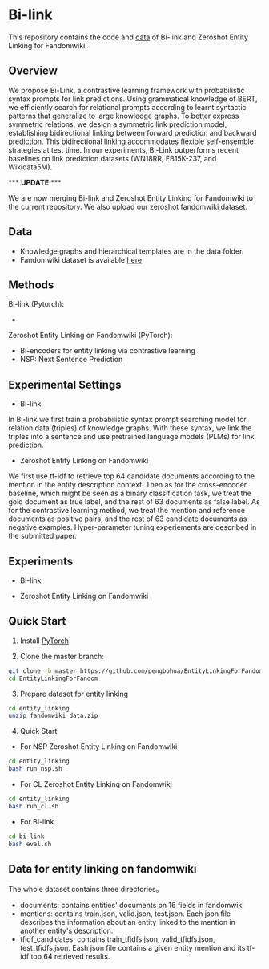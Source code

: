 # Bi-link

This repository contains the code and [data](./data) of Bi-link and Zeroshot Entity Linking for Fandomwiki.

## Overview
We propose Bi-Link, a contrastive learning framework with probabilistic syntax prompts for link predictions. Using grammatical knowledge of BERT, we efficiently search for relational prompts according to learnt syntactic patterns that generalize to large knowledge graphs. To better express symmetric relations, we design a symmetric link prediction model, establishing bidirectional linking between forward prediction and backward prediction. This bidirectional linking accommodates flexible self-ensemble strategies at test time. In our experiments, Bi-Link outperforms recent baselines on link prediction datasets (WN18RR, FB15K-237, and Wikidata5M).

*** **UPDATE** ***

We are now merging Bi-link and Zeroshot Entity Linking for Fandomwiki to the current repository. We also upload our zeroshot fandomwiki dataset.

## Data
* Knowledge graphs and hierarchical templates are in the data folder.
* Fandomwiki dataset is available [here](https://www.dropbox.com/s/mfpefkux095n437/fandomwiki_data.zip?dl=0)

## Methods

Bi-link (Pytorch): 

* 

Zeroshot Entity Linking on Fandomwiki (PyTorch): 

* Bi-encoders for entity linking via contrastive learning
* NSP: Next Sentence Prediction


## Experimental Settings
*  Bi-link

In Bi-link we first train a probabilistic syntax prompt searching model for relation data (triples) of knowledge graphs. With these syntax, we link the triples into a sentence and use pretrained language models (PLMs) for link prediction.

*  Zeroshot Entity Linking on Fandomwiki

We first use tf-idf to retrieve top 64 candidate documents according to the mention in the entity description context. Then as for the cross-encoder baseline, which might be seen as a binary classification task, we treat the gold document as true label, and the rest of 63 documents as false label. As for the contrastive learning method, we treat the mention and reference documents as positive pairs, and the rest of 63 candidate documents as negative examples. Hyper-parameter tuning experiements are described in the submitted paper.

## Experiments
*  Bi-link

*  Zeroshot Entity Linking on Fandomwiki


## Quick Start

1. Install [PyTorch](https://pytorch.org/get-started/locally/)

2. Clone the master branch:
```bash
git clone -b master https://github.com/pengbohua/EntityLinkingForFandom/tree/master --depth 1
cd EntityLinkingForFandom
```

3. Prepare dataset for entity linking
```bash
cd entity_linking
unzip fandomwiki_data.zip
```

4. Quick Start
* For NSP Zeroshot Entity Linking on Fandomwiki
```bash
cd entity_linking
bash run_nsp.sh
```

* For CL Zeroshot Entity Linking on Fandomwiki
```bash
cd entity_linking
bash run_cl.sh
```

* For Bi-link
```bash
cd bi-link
bash eval.sh
```

## Data for entity linking on fandomwiki
The whole dataset contains three directories。
* documents: contains entities' documents on 16 fields in fandomwiki
* mentions: contains train.json, valid.json, test.json. Each json file describes the information about an entity linked to the mention in another entity's description.
* tfidf_candidates: contains train_tfidfs.json, valid_tfidfs.json, test_tfidfs.json. Eash json file contains a given entity mention and its tf-idf top 64 retrieved results.



